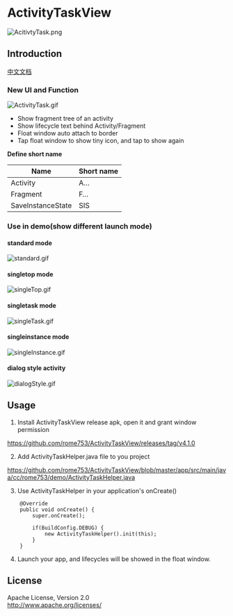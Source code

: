 # ActivityTaskView

![AcitivtyTask.png](https://upload-images.jianshu.io/upload_images/1896166-3055e957eb03b6d4.png?imageMogr2/auto-orient/strip%7CimageView2/2/w/1240)

## Introduction
[中文文档](https://www.jianshu.com/p/c34483bb5c0f)

### New UI and Function

![ActivityTask.gif](https://upload-images.jianshu.io/upload_images/1896166-4a0425e42ae702c1.gif?imageMogr2/auto-orient/strip)

- Show fragment tree of an activity
- Show lifecycle text behind Activity/Fragment
- Float window auto attach to border
- Tap float window to show tiny icon, and tap to show again

**Define short name**

Name | Short name
-----|-----------
Activity | A…
Fragment | F…
SaveInstanceState | SIS


### Use in demo(show different launch mode)

#### standard mode
![standard.gif](http://upload-images.jianshu.io/upload_images/1896166-210a9a551ffab54c.gif?imageMogr2/auto-orient/strip%7CimageView2/2/w/1240)

#### singletop mode
![singleTop.gif](http://upload-images.jianshu.io/upload_images/1896166-4d6150c0d9a947df.gif?imageMogr2/auto-orient/strip%7CimageView2/2/w/1240)

#### singletask mode
![singleTask.gif](http://upload-images.jianshu.io/upload_images/1896166-49db88012bbc36eb.gif?imageMogr2/auto-orient/strip%7CimageView2/2/w/1240)

#### singleinstance mode
![singleInstance.gif](http://upload-images.jianshu.io/upload_images/1896166-ecad63efe81f10d8.gif?imageMogr2/auto-orient/strip%7CimageView2/2/w/1240)

#### dialog style activity
![dialogStyle.gif](http://upload-images.jianshu.io/upload_images/1896166-538d3d530f8cd0d6.gif?imageMogr2/auto-orient/strip%7CimageView2/2/w/1240)

## Usage
1. Install ActivityTaskView release apk, open it and grant window permission

https://github.com/rome753/ActivityTaskView/releases/tag/v4.1.0

2. Add ActivityTaskHelper.java file to you project

https://github.com/rome753/ActivityTaskView/blob/master/app/src/main/java/cc/rome753/demo/ActivityTaskHelper.java

3. Use ActivityTaskHelper in your application's onCreate()
```
    @Override
    public void onCreate() {
        super.onCreate();

        if(BuildConfig.DEBUG) {
            new ActivityTaskHelper().init(this);
        }
    }
```

4. Launch your app, and lifecycles will be showed in the float window.

## License
  Apache License, Version 2.0  
  http://www.apache.org/licenses/

